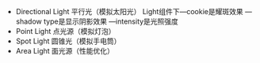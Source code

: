 -  Directional Light 平行光（模拟太阳光）
Light组件下—cookie是耀斑效果
—shadow type是显示阴影效果
—intensity是光照强度
- Point Light 点光源（模拟灯泡）
- Spot Light 圆锥光（模拟手电筒）
- Area Light 面光源（性能优化）